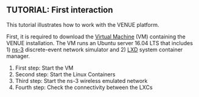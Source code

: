 ## TUTORIAL: First interaction

This tutorial illustrates how to work with the VENUE platform.

First, it is required to download the [Virtual Machine](www.google.es) (VM) containing the VENUE installation. The VM runs an Ubuntu server 16.04 LTS that includes 1) [ns-3](https://www.nsnam.org/) discrete-event network simulator and 2) [LXD](https://linuxcontainers.org/lxd/) system container manager.

<ol>
<li>First step: Start the VM</li>
<li>Second step: Start the Linux Containers</li>
<li>Third step: Start the ns-3 wireless emulated network</li>
<li>Fourth step: Check the connectivity between the LXCs</li>
</ol>
